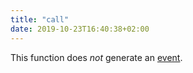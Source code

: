 ```yaml
---
title: "call"
date: 2019-10-23T16:40:38+02:00
---
```


This function does *not* generate an [event](../../../events).
